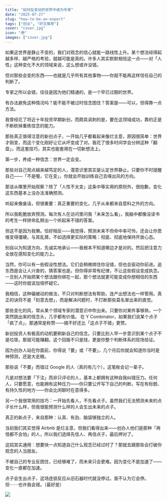 ```yaml
---
title: "如何在变动的世界中成为专家"
date: "2025-07-27"
slug: "how-to-be-an-expert"
tags: ["创业", "好文推荐"]
cover: "cover.jpg"
icon: "😎"
images: ["cover.jpg"]
---
```

如果这世界是静止不变的，我们对观念的信心就能一路线性上升。某个想法经得起越多样、越严格的考验，就越可能是真的。许多人其实默默相信这一点——对「人性」这种变化不大的领域来说，这么想或许没错。



但对那些会变的东西——也就是几乎所有其他事物——你就不能再这样信任自己的判断了。



专家之所以会错，往往是因为他们精通的，是一个早已过期的世界。



有办法避免这种情况吗？能不能不被过时信念困住？答案是——可以，但得靠一点方法。



我曾经花了将近十年投资早期新创，而颇具讽刺的是，要在这领域成功，靠的正是不断砍掉重练信念的能力。



那些真正值得注意的新创点子，一开始几乎都看起来像烂主意，原因很简单：世界才刚变，而这个变化刚好让它从坏变成了对。我花了很多时间学会分辨这种「翻盘」，而这套技巧，其实也能套用在一切新想法上。



第一步，养成一种信念：世界一定会变。



那些对自己观点越来越笃定的人，潜意识里其实是认定世界静止。只要你不时提醒自己——「不是喔，它在变」，你就会开始训练自己去嗅出风的方向。



那该从哪里开始观察？除了「人性不太变」这条中等实用的原则外，很抱歉，变化这东西基本上没办法准确预测。



听起来像废话，但很重要：真正重要的变化，几乎从来都来自意料之外的方向。



所以我乾脆放弃预测。每次有人在访问里问我「未来怎么看」，我脑中都像没读书的考生一样拼命乱掰出一个听起来不错的答案。



但这不是因为我懒。恰好相反——我觉得，预测未来不但命中率可怜，还会让你思维变得僵硬。与其乱猜，不如选择更实际的策略：彻底、彻底地保持开放心态。



别自以为知道方向，先诚实地承认——我根本不知道哪边才是对的。然后把注意力全放在感知变化的能力上。



当然，你可以有一些假设性想法。它们会稍微绑住你没错，但也会驱动你前进。追东西是会让人兴奋的，猜答案也是。但你得非常有纪律，不让这些假设变成执念。
一旦别人开始把某个想法跟你绑在一起，那个想法就更可能变成你想相信的东西——这时你就该加倍怀疑它。



我相信，这种偏被动的做法，不只对判断想法有帮助，连产出想法也一样管用。真正的诀窍不是「刻意去想」，而是解决问题时，不打断那些莫名冒出来的直觉。



那些变化的风，常从某个领域专家的潜意识中吹出来。只要你对某件事够熟，一个突然跳出来的怪念头，几乎都有价值。
在 Y Combinator，如果我们说某个点子「疯了点」，那通常是称赞——搞不好还比「这点子不错」更赞。



新创投资人有极高的动机要刷新自己的信念。只要比别人早一步意识到某个点子不是垃圾，那就可能赚翻。这个回报不只是钱，更是你整个判断体系的现场验证。



因为创办人站在你面前，你得说「要」或「不要」，几个月后你就会知道你当时是神预测，还是大走眼。



那些说「不要」而错过 Google 的人（真的有几个），这笔帐会记一辈子。



凡是对想法要「下注」而非只评论的人，基本上都拥有这种自我纠错压力。任何人，只要愿意，也能拥有这种压力——你只要公开写下自己的判断。写在有标题、有持久性的地方——你会比闲聊时在意得多。



另一个我很常用的技巧：一开始先看人，不先看点子。虽然我们无法预测未来的点子长什么样，但我很能预测什么样的人会生出未来的点子。



真正的新点子，来自那种：认真、有劲、脑袋够独立的人。



当初我们其实觉得 Airbnb 是烂主意，但我们看得出来——创办人他们是那种「再怪都不会怕」的人，所以我们选择先信人、再信点子，最后押对了。



这招其实通用：想要快一点知道自己什么观念已经过时了？那就去跟那些会打破你观念的人当朋友。



不被自己的专业反困住，已经够难了，而未来只会更难。因为变化不是加速了——变化一直都在加速。



点子会生出点子，这场连锁反应从旧石器时代就没停过。我不认为它会停。
但⋯⋯也许我会错。（最好是）




![](https://prod-files-secure.s3.us-west-2.amazonaws.com/112d0858-5090-4d34-a606-b75eb8d65fd2/46476355-9cf3-4e99-9b7a-3531bc426380/1000202064.png?X-Amz-Algorithm=AWS4-HMAC-SHA256&X-Amz-Content-Sha256=UNSIGNED-PAYLOAD&X-Amz-Credential=ASIAZI2LB466WFWDUPDN%2F20250820%2Fus-west-2%2Fs3%2Faws4_request&X-Amz-Date=20250820T024700Z&X-Amz-Expires=3600&X-Amz-Security-Token=IQoJb3JpZ2luX2VjEIH%2F%2F%2F%2F%2F%2F%2F%2F%2F%2FwEaCXVzLXdlc3QtMiJHMEUCIQCYeJ7X5MduN%2BBNXndm%2Fc99g71XJphe%2FLLrwsGY1wS%2FAQIgQE1T4ouW58l%2FU9yeqI8f5mPhF17RI8rtROdiJi9augIqiAQIyv%2F%2F%2F%2F%2F%2F%2F%2F%2F%2FARAAGgw2Mzc0MjMxODM4MDUiDMfgjDh5C%2Ft1vUmZKCrcA2xy7PMZwiTEYwOsj7ByOXyf09mdjIMHISGzl3TS7qmwlY24dOoTu%2BOoqQklei0wYrzSX%2FUx%2FuyObPNgQex4fJxucmvaF%2BLNeatKajCiwNMh8N2vWuuNTTgzrVcOywyIe%2Fj6aPmQJcCL1H53GJIng%2F9WELCmGUhCHMQvT2doNexyMIpx%2BDLr9L1JKI8ha9GhYTJsQBPDUOuhEr8VdHi0leT%2Buv0MoDp1OZq7VbiqfeQFowz3s%2F5lwQiW9d7hh62NIRlp3trJsH7VkZcMLMC%2Blbh7atLi71mEg64UNlTC7fMdwfpwUrQAGhojUqyAFl4Lr3CMc56He0pccBBblqLB6cO37LHA4dFKbmEByRL48889ehGBHn%2FCE2rvVIaDhgXayRjETaw71zNUQeN7hYX2CA0SEs3gSWh3wjuECigtPEmAR2EVdNc5bakJqMwSHW4hbg%2Buv0%2BFoXGxXIztqE91tHFmtzIlKg04A4%2FGwreqY1NnWYxssR2Y7wf%2BLNMNZq2Mj0YxSPUmMDjHhFQrHagMwT5qeF%2BYy%2BGv9c3HZz6YzDqPe%2Bee9%2B01GeETWP5Dwwv9UPyWsQkhwQtKcO3WSd1FyCoLRly0rYLd8rHKCH8%2BzQjs9f1zLk%2B6DjGM%2FNmgMNW7lMUGOqUB5LwWiXN42jfLnXurLQjbiSADPYpBoS1H37ZvgyPlU7Lm5qamlX%2FNquxxzivg1ROCg0wCNCfcwhpCVbtWu8VOyM7l4OJTzDfoaQVRz7oEsse6avCjHgnU19XLz8ClKO%2F%2Bn3f0q%2BFM8cF1G6nSmJ3olxIVZJc9WAMHM0sd5GkJMVaY5La4d%2F9DSXIGMf2jlnWxhGUBseaq8ziJlNCXxf%2B7OZr%2FfBsx&X-Amz-Signature=8e5e8f89976fe2ec855897f6b2eacdfaf2f40c98ada36457bf3b978dc34ffe4f&X-Amz-SignedHeaders=host&x-amz-checksum-mode=ENABLED&x-id=GetObject)

